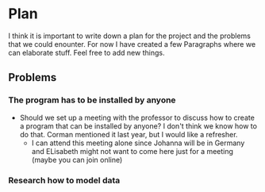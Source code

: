 # Plan

I think it is important to write down a plan for the project and the problems that we could enounter. For now I have created a few Paragraphs where we can elaborate stuff. Feel free to add new things.

## Problems

### The program has to be installed by anyone
- Should we set up a meeting with the professor to discuss how to create a program that can be installed by anyone? I don't think we know how to do that. Corman mentioned it last year, but I would like a refresher.
  - I can attend this meeting alone since Johanna will be in Germany and ELisabeth might not want to come here just for a meeting (maybe you can join online)

### Research how to model data 
